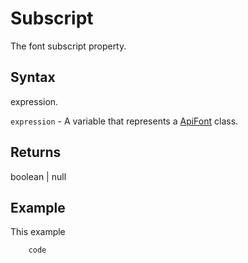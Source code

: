 # Subscript

The font subscript property.

## Syntax

expression.

`expression` - A variable that represents a [ApiFont](../ApiFont.md) class.

## Returns

boolean | null

## Example

This example

```javascript
	code
```